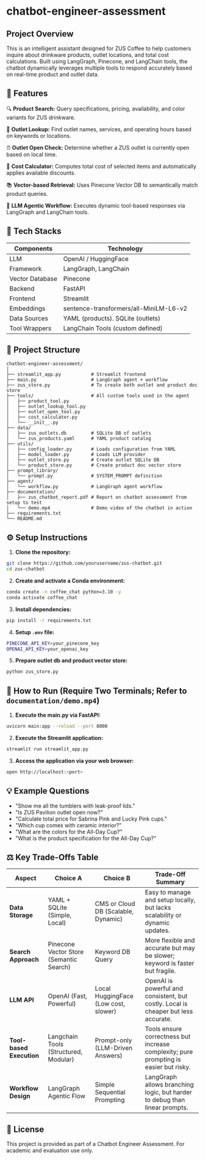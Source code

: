 # chatbot-engineer-assessment

## Project Overview
This is an intelligent assistant designed for ZUS Coffee to help customers inquire about drinkware products, outlet locations, and total cost calculations. Built using LangGraph, Pinecone, and LangChain tools, the chatbot dynamically leverages multiple tools to respond accurately based on real-time product and outlet data.

## 🚀 Features
🔍 **Product Search:** Query specifications, pricing, availability, and color variants for ZUS drinkware.

📍 **Outlet Lookup:** Find outlet names, services, and operating hours based on keywords or locations.

⏰ **Outlet Open Check:** Determine whether a ZUS outlet is currently open based on local time.

🧮 **Cost Calculator:** Computes total cost of selected items and automatically applies available discounts.

📚 **Vector-based Retrieval:** Uses Pinecone Vector DB to semantically match product queries.

🤖 **LLM Agentic Workflow:** Executes dynamic tool-based responses via LangGraph and LangChain tools.

## 🚀 Tech Stacks
|Components|Technology|
|----------|----------|
|LLM|OpenAI / HuggingFace|
|Framework|LangGraph, LangChain|
|Vector Database|Pinecone|
|Backend|FastAPI|
|Frontend|Streamlit|
|Embeddings|sentence-transformers/all-MiniLM-L6-v2|
|Data Sources|YAML (products). SQLite (outlets)|
|Tool Wrappers|LangChain Tools (custom defined)|

## 📂 Project Structure
```grapql
chatbot-engineer-assessment/
│
├── streamlit_app.py           # Streamlit frontend
├── main.py                    # LangGraph agent + workflow
├── zus_store.py               # To create both outlet and product doc store
├── tools/                     # All custom tools used in the agent
│   ├── product_tool.py
│   ├── outlet_lookup_tool.py
│   ├── outlet_open_tool.py
│   ├── cost_calculator.py
│   └── __init__.py
├── data/
│   ├── zus_outlets.db         # SQLite DB of outlets
│   └── zus_products.yaml      # YAML product catalog
├── utils/
│   ├── config_loader.py       # Loads configuration from YAML
│   ├── model_loader.py        # Loads LLM provider
│   ├── outlet_store.py        # Create outlet SQLite DB
│   └── product_store.py       # Create product doc vector store
├── prompt_library/
│   └── prompt.py              # SYSTEM_PROMPT definition
├── agent/
│   └── workflow.py            # LangGraph agent workflow
├── documentation/
│   ├── zus_chatbot_report.pdf # Report on chatbot assessment from setup to test
│   └── demo.mp4               # Demo video of the chatbot in action
├── requirements.txt
└── README.md
```

## ⚙️ Setup Instructions
1. **Clone the repository:**
```bash
git clone https://github.com/yourusername/zus-chatbot.git
cd zus-chatbot
```

2. **Create and activate a Conda environment:**
```bash
conda create -n coffee_chat python=3.10 -y
conda activate coffee_chat
```

3. **Install dependencies:**
```bash
pip install -r requirements.txt
```

4. **Setup `.env` file:**
```bash
PINECONE_API_KEY=your_pinecone_key
OPENAI_API_KEY=your_openai_key
```

5. **Prepare outlet db and product vector store:**
```bash
python zus_store.py
```

## 🤖 How to Run (Require Two Terminals; Refer to `documentation/demo.mp4`)
1. **Execute the main.py via FastAPI:**
```bash
uvicorn main:app --reload --port 8000
```

2. **Execute the Streamlit application:**
```bash
streamlit run streamlit_app.py
```

3. **Access the application via your web browser:**
```bash
open http://localhost:<port>
```

## 💡 Example Questions
- "Show me all the tumblers with leak-proof lids."
- "Is ZUS Pavilion outlet open now?"
- "Calculate total price for Sabrina Pink and Lucky Pink cups."
- "Which cup comes with ceramic interior?"
- "What are the colors for the All-Day Cup?"
- "What is the product specification for the All-Day Cup?"


## ⚖️ Key Trade-Offs Table
| **Aspect**               | **Choice A**                            | **Choice B**                         | **Trade-Off Summary**                                                                 |
| ------------------------ | --------------------------------------- | ------------------------------------ | ------------------------------------------------------------------------------------- |
| **Data Storage**         | YAML + SQLite (Simple, Local)           | CMS or Cloud DB (Scalable, Dynamic)  | Easy to manage and setup locally, but lacks scalability or dynamic updates.           |
| **Search Approach**      | Pinecone Vector Store (Semantic Search) | Keyword DB Query                     | More flexible and accurate but may be slower; keyword is faster but fragile.          |
| **LLM API**              | OpenAI (Fast, Powerful)                 | Local HuggingFace (Low cost, slower) | OpenAI is powerful and consistent, but costly. Local is cheaper but less accurate.    |
| **Tool-based Execution** | Langchain Tools (Structured, Modular)   | Prompt-only (LLM-Driven Answers)     | Tools ensure correctness but increase complexity; pure prompting is easier but risky. |          |
| **Workflow Design**      | LangGraph Agentic Flow                  | Simple Sequential Prompting          | LangGraph allows branching logic, but harder to debug than linear prompts.            |

## 📃 License
This project is provided as part of a Chatbot Engineer Assessment. For academic and evaluation use only.